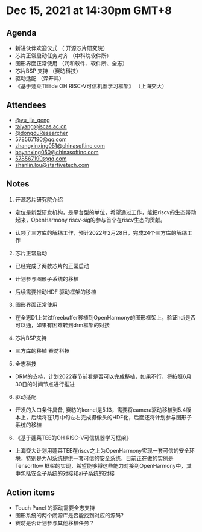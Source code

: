 # Dec 15, 2021 at 14:30pm GMT+8

## Agenda
- 新进伙伴欢迎仪式  （ 开源芯片研究院）
- 芯片正常启动任务对齐   （中科院软件所）
- 图形界面正常使用 （润和软件、软件所、全志）
- 芯片BSP 支持 （赛昉科技）
- 驱动适配   （深开鸿）
- 《基于蓬莱TEEde OH RISC-V可信机器学习框架》 （上海交大）

## Attendees
- [@yu_jia_geng](https://gitee.com/yu_jia_geng) 
- [taiyang@iscas.ac.cn]()
- [@dongduResearcher](https://gitee.com/dongduResearcher)
- [578567190@qq.com]()
- [zhangxinxing051@chinasoftinc.com]()
- [bayanxing050@chinasoftinc.com]()
- [578567190@qq.com]()
- [ shanlin.lou@starfivetech.com]()

## Notes
1. 开源芯片研究院介绍

* 定位是新型研发机构，是平台型的单位，希望通过工作，能把riscv的生态带动起来，OpenHarmony riscv-sig的参与首个在riscv生态的贡献。

* 认领了三方库的解耦工作，预计2022年2月28日，完成24个三方库的解耦工作

2. 芯片正常启动 
* 已经完成了两款芯片的正常启动

* 计划参与图形子系统的移植

* 后续需要推动HDF 驱动框架的移植

3. 图形界面正常使用

* 在全志D1上尝试freebuffer移植到OpenHarmony的图形框架上，验证hdi是否可以通，如果有困难转到drm框架的对接

4. 芯片BSP支持 

* 三方库的移植      赛昉科技
5. 全志科技
* DRM的支持，计划2022春节前看是否可以完成移植，如果不行，将按照6月30日的时间节点进行推进
6. 驱动适配    

* 开发的入口条件具备, 赛昉的kernel是5.13，需要将camera驱动移植到5.4版本上，后续将在1月中旬左右完成摄像头的HDF化，后面还将计划参与图形子系统的移植

6. 《基于蓬莱TEE的OH RISC-V可信机器学习框架》

* 上海交大计划用蓬莱TEE在riscv之上为OpenHarmony实现一套可信的安全环境，特别是为AI系统提供一套可信的安全系统，目前正在做的实例是Tensorflow 框架的实现，希望能够将这些能力对接到OpenHarmony中，其中包括安全子系统的对接和ai子系统的对接





## Action items
- Touch Panel 的驱动需要全志支持
- 图形系统的两个闭源库是否能找到对应的源码?
- 赛昉是否计划参与其他移植任务？